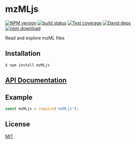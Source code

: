 # mzMLjs

  [![NPM version][npm-image]][npm-url]
  [![build status][travis-image]][travis-url]
  [![Test coverage][coveralls-image]][coveralls-url]
  [![David deps][david-image]][david-url]
  [![npm download][download-image]][download-url]

Read and explore mzML files

## Installation

`$ npm install mzMLjs`

## [API Documentation](https://cheminfo-js.github.io/mzMLjs/)

## Example

```js
const mzMLjs = require('mzMLjs');
```

## License

  [MIT](./LICENSE)

[npm-image]: https://img.shields.io/npm/v/mzMLjs.svg?style=flat-square
[npm-url]: https://www.npmjs.com/package/mzMLjs
[travis-image]: https://img.shields.io/travis/cheminfo-js/mzMLjs/master.svg?style=flat-square
[travis-url]: https://travis-ci.org/cheminfo-js/mzMLjs
[coveralls-image]: https://img.shields.io/coveralls/cheminfo-js/mzMLjs.svg?style=flat-square
[coveralls-url]: https://coveralls.io/github/cheminfo-js/mzMLjs
[david-image]: https://img.shields.io/david/cheminfo-js/mzMLjs.svg?style=flat-square
[david-url]: https://david-dm.org/cheminfo-js/mzMLjs
[download-image]: https://img.shields.io/npm/dm/mzMLjs.svg?style=flat-square
[download-url]: https://www.npmjs.com/package/mzMLjs
